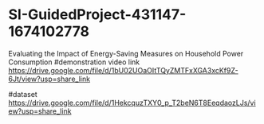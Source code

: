 # SI-GuidedProject-431147-1674102778
Evaluating the Impact of Energy-Saving Measures on Household Power Consumption
#demonstration video link
https://drive.google.com/file/d/1bU02UOaOItTQyZMTFxXGA3xcKf9Z-6Jt/view?usp=share_link

#dataset
https://drive.google.com/file/d/1HekcquzTXY0_p_T2beN6T8EeqdaozLJs/view?usp=share_link
